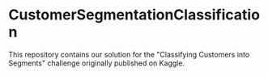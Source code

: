 # CustomerSegmentationClassification
This repository contains our solution for the "Classifying Customers into Segments" challenge originally published on Kaggle. 
